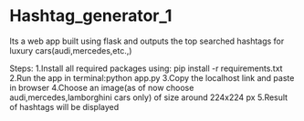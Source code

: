 # Hashtag_generator_1
Its a web app built using flask and outputs the top searched hashtags for luxury cars(audi,mercedes,etc.,)

Steps:
1.Install all required packages using: pip install -r requirements.txt
2.Run the app in terminal:python app.py
3.Copy the localhost link and paste in browser
4.Choose an image(as of now choose audi,mercedes,lamborghini cars only) of size around 224x224 px
5.Result of hashtags will be displayed
